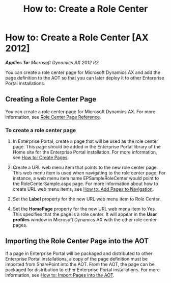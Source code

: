 ﻿---
title: 'How to: Create a Role Center'
TOCTitle: 'How to: Create a Role Center'
ms:assetid: 9d7a664e-ad1c-48c5-bc2c-c430599f142f
ms:mtpsurl: https://technet.microsoft.com/en-us/library/JJ945384(v=AX.60)
ms:contentKeyID: 51442776
ms.date: 02/13/2013
mtps_version: v=AX.60
---

# How to: Create a Role Center [AX 2012]


_**Applies To:** Microsoft Dynamics AX 2012 R2_

You can create a role center page for Microsoft Dynamics AX and add the page definition to the AOT so that you can later deploy it to other Enterprise Portal installations.

## Creating a Role Center Page

You can create a role center page for Microsoft Dynamics AX. For more information, see [Role Center Page Reference](https://technet.microsoft.com/en-us/library/cc558235\(v=ax.60\)).

### To create a role center page

1.  In Enterprise Portal, create a page that will be used as the role center page. This page should be added in the Enterprise Portal library of the Home site for the Enterprise Portal installation. For more information, see [How to: Create Pages](https://technet.microsoft.com/en-us/library/cc585929\(v=ax.60\)).

2.  Create a URL web menu item that points to the new role center page. This web menu item is used when navigating to the role center page. For instance, a web menu item name EPSampleRoleCenter would point to the RoleCenterSample.aspx page. For more information about how to create URL web menu items, see [How to: Add Pages to Navigation](https://technet.microsoft.com/en-us/library/cc600786\(v=ax.60\)).

3.  Set the **Label** property for the new URL web menu item to Role Center.

4.  Set the **HomePage** property for the new URL web menu item to Yes. This specifies that the page is a role center. It will appear in the **User profiles** window in Microsoft Dynamics AX with the other role center pages.

## Importing the Role Center Page into the AOT

If a page in Enterprise Portal will be packaged and distributed to other Enterprise Portal installations, a copy of the page definition must be imported from SharePoint into the AOT. From the AOT, the page can be packaged for distribution to other Enterprise Portal installations. For more information, see [How to: Import Pages into the AOT](how-to-import-pages-into-the-aot.md).

